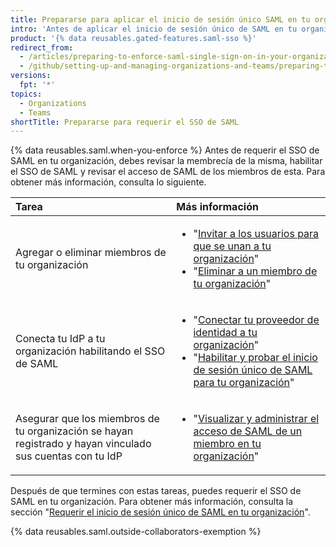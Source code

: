 ```yaml
---
title: Prepararse para aplicar el inicio de sesión único SAML en tu organización
intro: 'Antes de aplicar el inicio de sesión único de SAML en tu organización, deberías verificar la membresía de tu organización y configurar las configuraciones de conexión para tu proveedor de identidad.'
product: '{% data reusables.gated-features.saml-sso %}'
redirect_from:
  - /articles/preparing-to-enforce-saml-single-sign-on-in-your-organization
  - /github/setting-up-and-managing-organizations-and-teams/preparing-to-enforce-saml-single-sign-on-in-your-organization
versions:
  fpt: '*'
topics:
  - Organizations
  - Teams
shortTitle: Prepararse para requerir el SSO de SAML
---
```


{% data reusables.saml.when-you-enforce %} Antes de requerir el SSO de SAML en tu organización, debes revisar la membrecía de la misma, habilitar el SSO de SAML y revisar el acceso de SAML de los miembros de esta. Para obtener más información, consulta lo siguiente.

| Tarea                                                                                                     | Más información           |
|:--------------------------------------------------------------------------------------------------------- |:------------------------- |
| Agregar o eliminar miembros de tu organización                                                            | <ul><li>"[Invitar a los usuarios para que se unan a tu organización](/organizations/managing-membership-in-your-organization/inviting-users-to-join-your-organization)"</li><li>"[Eliminar a un miembro de tu organización](/organizations/managing-membership-in-your-organization/removing-a-member-from-your-organization)"</li></ul> |
| Conecta tu IdP a tu organización habilitando el SSO de SAML                                               | <ul><li>"[Conectar tu proveedor de identidad a tu organización](/organizations/managing-saml-single-sign-on-for-your-organization/connecting-your-identity-provider-to-your-organization)"</li><li>"[Habilitar y probar el inicio de sesión único de SAML para tu organización](/organizations/managing-saml-single-sign-on-for-your-organization/enabling-and-testing-saml-single-sign-on-for-your-organization)"</li></ul> |
| Asegurar que los miembros de tu organización se hayan registrado y hayan vinculado sus cuentas con tu IdP | <ul><li>"[Visualizar y administrar el acceso de SAML de un miembro en tu organización](/organizations/granting-access-to-your-organization-with-saml-single-sign-on/viewing-and-managing-a-members-saml-access-to-your-organization)"</li></ul> |

Después de que termines con estas tareas, puedes requerir el SSO de SAML en tu organización. Para obtener más información, consulta la sección "[Requerir el inicio de sesión único de SAML en tu organización](/organizations/managing-saml-single-sign-on-for-your-organization/enforcing-saml-single-sign-on-for-your-organization)".

{% data reusables.saml.outside-collaborators-exemption %}
